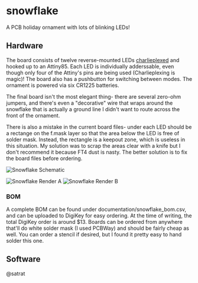 # snowflake
 A PCB holiday ornament with lots of blinking LEDs!

## Hardware
The board consists of twelve reverse-mounted LEDs [charlieplexed](https://en.wikipedia.org/wiki/Charlieplexing) and hooked up to an Attiny85. Each LED is individually adderssable, even though only four of the Attiny's pins are being used (Charlieplexing is magic)! The board also has a pushbutton for switching between modes. The ornament is powered via six CR1225 batteries.

The final board isn't the most elegant thing- there are several zero-ohm jumpers, and there's even a "decorative" wire that wraps around the snowflake that is actually a ground line I didn't want to route across the front of the ornament.

There is also a mistake in the current board files- under each LED should be a rectange on the f.mask layer so that the area below the LED is free of solder mask. Instead, the rectangle is a keepout zone, which is useless in this situation. My solution was to scrap the areas clear with a knife but I don't recommend it because FT4 dust is nasty. The better solution is to fix the board files before ordering.

![Snowflake Schematic](../documentation/img/snowflake_schematic.png)

![Snowflake Render A](../documentation/img/snowflake_front_render.png)
![Snowflake Render B](../documentation/img/snowflake_back_render.png)

### BOM
A complete BOM can be found under documentation/snowflake_bom.csv, and can be uploaded to DigiKey for easy ordering. At the time of writing, the total DigiKey order is around $13. Boards can be ordered from anywhere that'll do white solder mask (I used PCBWay) and should be fairly cheap as well. You can order a stencil if desired, but I found it pretty easy to hand solder this one.

## Software

@satrat